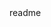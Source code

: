 <snippet>
  <content><![CDATA[
# ${1:Information Security}
TODO: Collection of Information Security sets ranging from Caesar Cipher to Digital Signature using Cryptool.
## Practical Set-1
P.Set-1: 
1. Implementation Caesar cipher encryption-decryption.
2. Implementation Monoalphabetic cipher encryption-decryption.
## Usage
"The protection of information and information systems from unauthorized access, use, disclosure, disruption, modification, or destruction in order to provide confidentiality, integrity, and availability." 
## Contributing
1. Fork it!
2. Create your feature branch: `git checkout -b my-new-feature`
3. Commit your changes: `git commit -am 'Add some feature'`
4. Push to the branch: `git push origin my-new-feature`
5. Submit a pull request :D
## History
TODO: Write history
## Credits
## License
]]></content>
  <tabTrigger>readme</tabTrigger>
</snippet>
